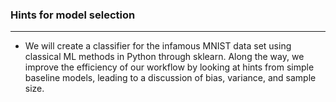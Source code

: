 ### Hints for model selection
<hr> 

- We will create a classifier for the infamous MNIST data set using classical ML methods in Python through sklearn. Along the way, we improve the efficiency of our workflow by looking at hints from simple baseline models, leading to a discussion of bias, variance, and sample size.